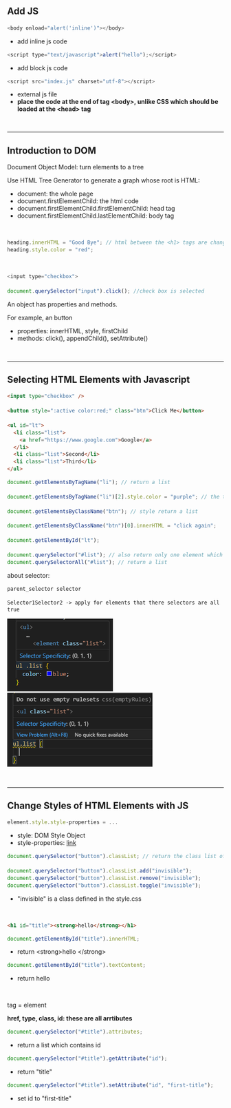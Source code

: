 ## Add JS

```javascript
<body onload="alert('inline')"></body>
```

- add inline js code

```javascript
<script type="text/javascript">alert("hello");</script>
```

- add block js code

```javascript
<script src="index.js" charset="utf-8"></script>
```

- external js file
- **place the code at the end of tag &lt;body&gt;, unlike CSS which should be loaded at the &lt;head&gt; tag**

<br>

---

## Introduction to DOM

Document Object Model: turn elements to a tree

Use HTML Tree Generator to generate a graph whose root is HTML:

- document: the whole page
- document.firstElementChild: the html code
- document.firstElementChild.firstElementChild: head tag
- document.firstElementChild.lastElementChild: body tag

</br>

```javascript
heading.innerHTML = "Good Bye"; // html between the <h1> tags are changed
heading.style.color = "red";
```

<br>

```javascript
<input type="checkbox">

document.querySelector("input").click(); //check box is selected
```

An object has properties and methods.

For example, an button

- properties: innerHTML, style, firstChild
- methods: click(), appendChild(), setAttribute()

<br>

---

## Selecting HTML Elements with Javascript

```html
<input type="checkbox" />

<button style=":active color:red;" class="btn">Click Me</button>

<ul id="lt">
  <li class="list">
    <a href="https://www.google.com">Google</a>
  </li>
  <li class="list">Second</li>
  <li class="list">Third</li>
</ul>
```

```javascript
document.getElementsByTagName("li"); // return a list

document.getElementsByTagName("li")[2].style.color = "purple"; // the third element becomes purple

document.getElementsByClassName("btn"); // style return a list

document.getElementsByClassName("btn")[0].innerHTML = "click again";

document.getElementById("lt");

document.querySelector("#list"); // also return only one element which is the first item
document.querySelectorAll("#list"); // return a list
```

about selector:

```
parent_selector selector

Selector1Selector2 -> apply for elements that there selectors are all true
```

![pic1](./1.png)
![pic2](./2.png)

<br>

---

## Change Styles of HTML Elements with JS

```javascript
element.style.style-properties = ...
```

- style: DOM Style Object
- style-properties: [link](https://www.w3schools.com/jsref/dom_obj_style.asp)

```javascript
document.querySelector("button").classList; // return the class list of the button element, which is "btn" in this case

document.querySelector("button").classList.add("invisible");
document.querySelector("button").classList.remove("invisible");
document.querySelector("button").classList.toggle("invisible");
```

- "invisible" is a class defined in the style.css

<br>

```html
<h1 id="title"><strong>hello</strong></h1>
```

```javascript
document.getElementById("title").innerHTML;
```

- return &lt;strong>hello &lt;/strong>

```javascript
document.getElementById("title").textContent;
```

- return hello

<br>

tag = element

**href, type, class, id: these are all arrtibutes**

```javascript
document.querySelector("#title").attributes;
```

- return a list which contains id

```javascript
document.querySelector("#title").getAttribute("id");
```

- return "title"

```javascript
document.querySelector("#title").setAttribute("id", "first-title");
```

- set id to "first-title"
